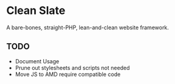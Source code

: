 # Clean Slate

A bare-bones, straight-PHP, lean-and-clean website framework.

## TODO

- Document Usage
- Prune out stylesheets and scripts not needed
- Move JS to AMD require compatible code